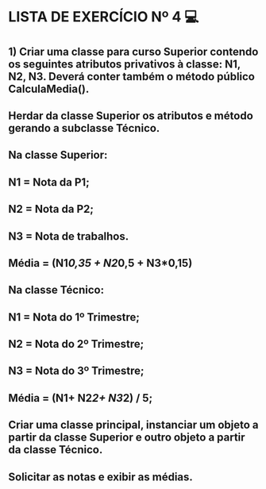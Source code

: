 # LISTA DE EXERCÍCIO Nº 4 :computer:

## 1) Criar uma classe para curso Superior contendo os seguintes atributos privativos à classe: N1, N2, N3. Deverá conter também o método público CalculaMedia().

## Herdar da classe Superior os atributos e método gerando a subclasse Técnico.

## Na classe Superior:

## N1 = Nota da P1;

## N2 = Nota da P2;

## N3 = Nota de trabalhos.

## Média = (N1*0,35 + N2*0,5 + N3*0,15)

## Na classe Técnico:

## N1 = Nota do 1º Trimestre;

## N2 = Nota do 2º Trimestre;

## N3 = Nota do 3º Trimestre;

## Média = (N1+ N2*2+ N3*2) / 5;

## Criar uma classe principal, instanciar um objeto a partir da classe Superior e outro objeto a partir da classe Técnico.

## Solicitar as notas e exibir as médias.









